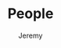 ---
layout: home # can be page or post or home
title: People
landing-title: Project Personnel
description: null
image: null
author: Jeremy
---